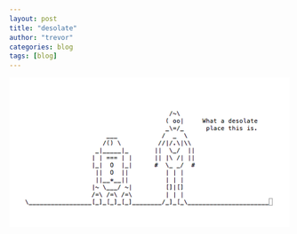 ```yaml
---
layout: post
title: "desolate"
author: "trevor"
categories: blog
tags: [blog]
---
```


![churchm.ag](/assets/img/churchmag.png "Don’t call me a mindless philosopher, you overweight glob of grease!")
